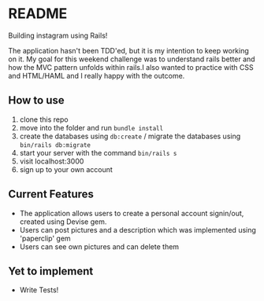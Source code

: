 
# README
Building instagram using Rails!

The application hasn't been TDD'ed, but it is my intention to keep working on it. My goal for this weekend challenge was to understand rails better and how the MVC pattern unfolds within rails.I also wanted to practice with CSS and HTML/HAML and I really happy with the outcome.

## How to use

1. clone this repo
2. move into the folder and run `bundle install`
3. create the databases using `db:create` / migrate the databases using `bin/rails db:migrate`
4. start your server with the command `bin/rails s`
5. visit localhost:3000
6. sign up to your own account

## Current Features

- The application allows users to create a personal account signin/out, created using Devise gem.
- Users can post pictures and a description which was implemented using 'paperclip' gem
- Users can see own pictures and can delete them

## Yet to implement
- Write Tests!
